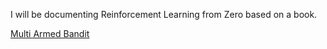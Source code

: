 I will be documenting Reinforcement Learning from Zero based on a book.

[Multi Armed Bandit](./multi_armed_bandit/reinforcement_learning_introduction.md)